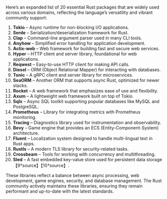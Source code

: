 Here’s an expanded list of 20 essential Rust packages that are widely used across various domains, reflecting the language’s versatility and vibrant community support:

1. **Tokio** – Async runtime for non-blocking I/O applications.  
2. **Serde** – Serialization/deserialization framework for Rust.  
3. **Clap** – Command-line argument parser used in many CLI tools.  
4. **Anyhow** – Simplified error handling for application development.  
5. **Actix-web** – Web framework for building fast and secure web services.  
6. **Hyper** – HTTP client and server library, foundational for web applications.  
7. **Reqwest** – Easy-to-use HTTP client for making API calls.  
8. **Diesel** – ORM (Object Relational Mapper) for interacting with databases.  
9. **Tonic** – A gRPC client and server library for microservices.  
10. **SeaORM** – Another ORM that supports async Rust, optimized for newer stacks.  
11. **Rocket** – A web framework that emphasizes ease of use and flexibility.  
12. **Axum** – A lightweight web framework built on top of Tokio.  
13. **Sqlx** – Async SQL toolkit supporting popular databases like MySQL and PostgreSQL.  
14. **Prometheus** – Library for integrating metrics with Prometheus monitoring.  
15. **Tracing** – Diagnostics library used for instrumentation and observability.  
16. **Bevy** – Game engine that provides an ECS (Entity-Component-System) architecture.  
17. **Fluent** – Localization system designed to handle multi-lingual text in Rust apps.  
18. **Rustls** – A modern TLS library for security-related tasks.  
19. **Crossbeam** – Tools for working with concurrency and multithreading.  
20. **Sled** – A fast embedded key-value store used for persistent data storage【9†source】【10†source】.

These libraries reflect a balance between async processing, web development, game engines, security, and database management. The Rust community actively maintains these libraries, ensuring they remain performant and up-to-date with the latest standards.
